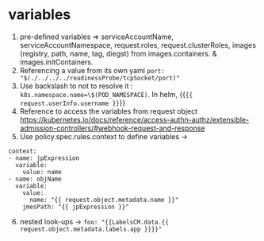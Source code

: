 # variables
1) pre-defined variables => serviceAccountName, serviceAccountNamespace, request.roles, request.clusterRoles,
    images (registry, path, name, tag, diegst) from images.containers.<container-name> & images.initContainers.<initContainer-name>
2) Referencing a value from its own yaml
   `port: "$(./../../../readinessProbe/tcpSocket/port)"`
3) Use backslash to not to resolve it : `k8s.namespace.name=\$(POD_NAMESPACE)`.
    In helm, {{`{{ request.userInfo.username }}`}}
4) Reference to access the variables from request object
    https://kubernetes.io/docs/reference/access-authn-authz/extensible-admission-controllers/#webhook-request-and-response 
5) Use policy.spec.rules.context to define variables ->
```
context:
- name: jpExpression
  variable:
    value: name
- name: objName
  variable:
    value:
      name: "{{ request.object.metadata.name }}"
    jmesPath: "{{ jpExpression }}"
```
6) nested look-ups ->
`foo: "{{LabelsCM.data.{{ request.object.metadata.labels.app }}}}"`
